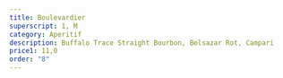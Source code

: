 ```yaml
---
title: Boulevardier
superscript: 1, M
category: Aperitif
description: Buffalo Trace Straight Bourbon, Belsazar Rot, Campari
price1: 11,0
order: "8"
---
```

